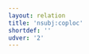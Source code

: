 ```yaml
---
layout: relation
title: 'nsubj:coploc'
shortdef: ''
udver: '2'
---
```

<!-- Interlanguage links updated Út zář 29 20:23:38 CEST 2020 -->
